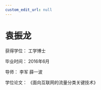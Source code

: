 ```yaml
---
custom_edit_url: null
---
```


# 袁振龙

获得学位： 工学博士

毕业时间： 2016年6月

导师： 李军 薛一波

学位论文： 《面向互联网的流量分类关键技术》
